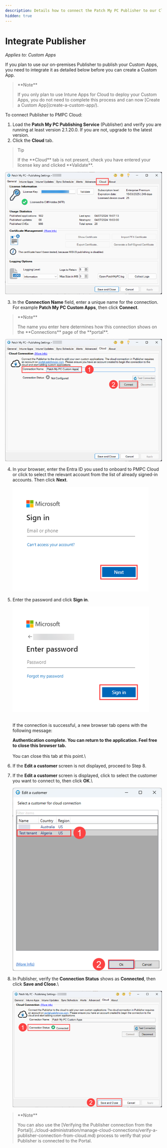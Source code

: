 ```yaml
---
description: Details how to connect the Patch My PC Publisher to our Cloud platform
hidden: true
---
```


# Integrate Publisher

_Applies to: Custom Apps_

If you plan to use our on-premises Publisher to publish your Custom Apps, you need to integrate it as detailed below before you can create a Custom App.

> \*\*Note\*\*
>
> If you only plan to use Intune Apps for Cloud to deploy your Custom Apps, you do not need to complete this process and can now \[Create a Custom App]\(create-a-custom-app/).

To connect Publisher to PMPC Cloud:

1. Load the **Patch My PC Publishing Service** (Publisher) and verify you are running at least version 2.1.20.0. If you are not, upgrade to the latest version.
2. Click the **Cloud** tab.

> Tip
>
> If the \*\*Cloud\*\* tab is not present, check you have entered your license key and clicked \*\*Validate\*\*.

!["Cloud" tab of our Publisher](/_images/image-(1725).png)

3. In the **Connection Name** field, enter a unique name for the connection. For example **Patch My PC Custom Apps**, then click **Connect**.

> \*\*Note\*\*
>
> The name you enter here determines how this connection shows on the \*\*Connections\*\* page of the \*\*portal\*\*.

![Entering a "Connection Name" and clicking "Connect"](/_images/image-(1726).png)

4.  In your browser, enter the Entra ID you used to onboard to PMPC Cloud or click to select the relevant account from the list of already signed-in accounts. Then click **Next**.

    !["Microsoft Sign in" screen](/_images/image-(1420).png)
5.  Enter the password and click **Sign in**.

    !["Enter password" screen](/_images/image-(1421).png)

    \
    If the connection is successful, a new browser tab opens with the following message:

    **Authentication complete. You can return to the application. Feel free to close this browser tab.**\
    \
    You can close this tab at this point.\\
6. If the **Edit a customer** screen is not displayed, proceed to Step 8.
7.  If the **Edit a customer** screen is displayed, click to select the customer you want to connect to, then click **OK**.\\

    ![Selecting the relevant customer from the "Edit a customer" screen](/_images/image-(910).png)
8.  In Publisher, verify the **Connection Status** shows as **Connected**, then click **Save and Close**.\\

    ![Publisher showing it's "Connected"](/_images/image-(1728).png)

> \*\*Note\*\*
>
> You can also use the \[Verifying the Publisher connection from the Portal]\(../cloud-administration/manage-cloud-connections/verify-a-publisher-connection-from-cloud.md) process to verify that your Publisher is connected to the Portal.